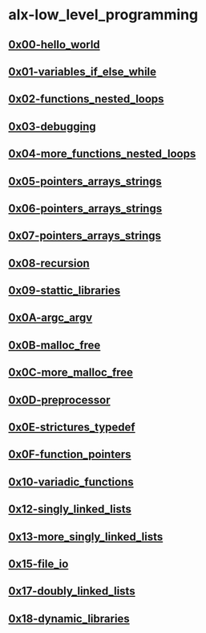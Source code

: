 # alx-low_level_programming

## [0x00-hello_world](https://github.com/God-FearingCoder01/alx-low_level_programming/tree/master/0x00-hello_world)
## [0x01-variables_if_else_while](https://github.com/God-FearingCoder01/alx-low_level_programming/tree/master/0x01-variables_if_else_while)
## [0x02-functions_nested_loops](https://github.com/God-FearingCoder01/alx-low_level_programming/tree/master/0x02-functions_nested_loops)
## [0x03-debugging](https://github.com/God-FearingCoder01/alx-low_level_programming/tree/master/0x03-debugging)
## [0x04-more_functions_nested_loops](https://github.com/God-FearingCoder01/alx-low_level_programming/tree/master/0x04-more_functions_nested_loops)
## [0x05-pointers_arrays_strings](https://github.com/God-FearingCoder01/alx-low_level_programming/tree/master/0x05-pointers_arrays_strings)
## [0x06-pointers_arrays_strings](https://github.com/God-FearingCoder01/alx-low_level_programming/tree/master/0x06-pointers_arrays_strings)
## [0x07-pointers_arrays_strings](https://github.com/God-FearingCoder01/alx-low_level_programming/tree/master/0x07-pointers_arrays_strings)
## [0x08-recursion](https://github.com/God-FearingCoder01/alx-low_level_programming/tree/master/0x08-recursion)
## [0x09-stattic_libraries](https://github.com/God-FearingCoder01/alx-low_level_programming/tree/master/0x09-static_libraries)
## [0x0A-argc_argv](https://github.com/God-FearingCoder01/alx-low_level_programming/tree/master/0x0A-argc_argv)
## [0x0B-malloc_free](https://github.com/God-FearingCoder01/alx-low_level_programming/tree/master/0x0B-malloc_free)
## [0x0C-more_malloc_free](https://github.com/God-FearingCoder01/alx-low_level_programming/tree/master/0x0C-more_malloc_free)
## [0x0D-preprocessor](https://github.com/God-FearingCoder01/alx-low_level_programming/tree/master/0x0D-preprocessor)
## [0x0E-strictures_typedef](https://github.com/God-FearingCoder01/alx-low_level_programming/tree/master/0x0E-structures_typedef)
## [0x0F-function_pointers](https://github.com/God-FearingCoder01/alx-low_level_programming/tree/master/0x0F-function_pointers)
## [0x10-variadic_functions](https://github.com/God-FearingCoder01/alx-low_level_programming/tree/master/0x10-variadic_functions)
## [0x12-singly_linked_lists](https://github.com/God-FearingCoder01/alx-low_level_programming/tree/master/0x12-singly_linked_lists)
## [0x13-more_singly_linked_lists](https://github.com/God-FearingCoder01/alx-low_level_programming/tree/master/0x13-more_singly_linked_lists)
## [0x15-file_io](https://github.com/God-FearingCoder01/alx-low_level_programming/tree/master/0x15-file_io)
## [0x17-doubly_linked_lists](https://github.com/God-FearingCoder01/alx-low_level_programming/tree/master/0x17-doubly_linked_lists)
## [0x18-dynamic_libraries](https://github.com/God-FearingCoder01/alx-low_level_programming/tree/master/0x18-dynamic_libraries)
